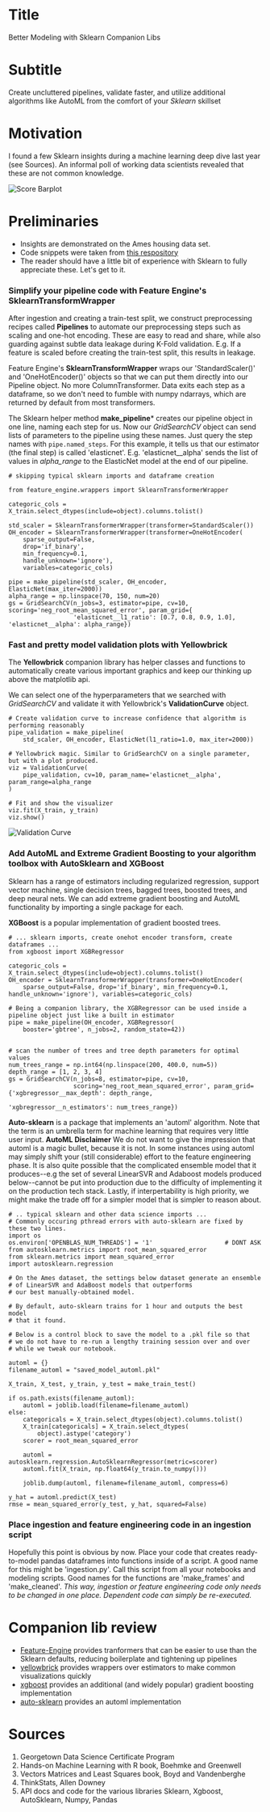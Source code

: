 # Title
Better Modeling with Sklearn Companion Libs
# Subtitle
Create uncluttered pipelines, validate faster, and utilize additional algorithms like AutoML from the comfort of your *Sklearn* skillset

# Motivation
I found a few Sklearn insights during a machine learning deep dive last year (see Sources). An informal poll of working data scientists revealed that these are not common knowledge. 

![Score Barplot](./figures/score_barplot.png)

# Preliminaries
* Insights are demonstrated on the Ames housing data set.
* Code snippets were taken from [this respository](https://github.com/blakeb211/ames-housing)
* The reader should have a little bit of experience with Sklearn to fully appreciate these. 
Let's get to it.

### Simplify your pipeline code with Feature Engine's **SklearnTransformWrapper**

After ingestion and creating a train-test split, we construct preprocessing recipes called **Pipelines** to automate our preprocessing steps such as scaling and one-hot encoding. These are easy to read and share, while also guarding against subtle data leakage during K-Fold validation. E.g. If a feature is scaled before creating the train-test split, this results in leakage.

Feature Engine's **SklearnTransformWrapper** wraps our 'StandardScaler()' and 'OneHotEncoder()' objects so that we can put them directly into our Pipeline object. No more ColumnTransformer. Data exits each step as a dataframe, so we don't need to fumble with numpy ndarrays, which are returned by default from most transformers.

The Sklearn helper method **make_pipeline*** creates our pipeline object in one line, naming each step for us. Now our *GridSearchCV* object can send lists of parameters to the pipeline using these names. Just query the step names with `pipe.named_steps`. For this example, it tells us that our estimator (the final step) is called 'elasticnet'. E.g. 'elasticnet__alpha' sends the list of values in *alpha_range* to the ElasticNet model at the end of our pipeline.

```
# skipping typical sklearn imports and dataframe creation 

from feature_engine.wrappers import SklearnTransformerWrapper

categoric_cols = X_train.select_dtypes(include=object).columns.tolist()

std_scaler = SklearnTransformerWrapper(transformer=StandardScaler())
OH_encoder = SklearnTransformerWrapper(transformer=OneHotEncoder(
    sparse_output=False, 
    drop='if_binary', 
    min_frequency=0.1, 
    handle_unknown='ignore'), 
    variables=categoric_cols)

pipe = make_pipeline(std_scaler, OH_encoder, ElasticNet(max_iter=2000))
alpha_range = np.linspace(70, 150, num=20)
gs = GridSearchCV(n_jobs=3, estimator=pipe, cv=10, scoring='neg_root_mean_squared_error', param_grid={
                  'elasticnet__l1_ratio': [0.7, 0.8, 0.9, 1.0], 'elasticnet__alpha': alpha_range})
```

### Fast and pretty model validation plots with Yellowbrick

The **Yellowbrick** companion library has helper classes and functions to automatically create various important graphics and keep our thinking up above the matplotlib api.

We can select one of the hyperparameters that we searched with *GridSearchCV* and validate it with Yellowbrick's **ValidationCurve** object. 

```
# Create validation curve to increase confidence that algorithm is performing reasonably
pipe_validation = make_pipeline(
    std_scaler, OH_encoder, ElasticNet(l1_ratio=1.0, max_iter=2000))

# Yellowbrick magic. Similar to GridSearchCV on a single parameter, but with a plot produced.
viz = ValidationCurve(
    pipe_validation, cv=10, param_name='elasticnet__alpha', param_range=alpha_range
)

# Fit and show the visualizer
viz.fit(X_train, y_train)
viz.show()
```

![Validation Curve](./figures/elasticnet_validation_curve.png)


### Add AutoML and Extreme Gradient Boosting to your algorithm toolbox with AutoSklearn and XGBoost
Sklearn has a range of estimators including regularized regression, support vector machine, single decision trees, bagged trees, boosted trees, and deep neural nets. We can add extreme gradient boosting and AutoML functionality by importing a single package for each.

**XGBoost** is a popular implementation of gradient boosted trees.

```
# ... sklearn imports, create onehot encoder transform, create dataframes ...
from xgboost import XGBRegressor

categoric_cols = X_train.select_dtypes(include=object).columns.tolist()
OH_encoder = SklearnTransformerWrapper(transformer=OneHotEncoder(
    sparse_output=False, drop='if_binary', min_frequency=0.1, handle_unknown='ignore'), variables=categoric_cols)

# Being a companion library, the XGBRegressor can be used inside a pipeline object just like a built in estimator
pipe = make_pipeline(OH_encoder, XGBRegressor(
    booster='gbtree', n_jobs=2, random_state=42))


# scan the number of trees and tree depth parameters for optimal values
num_trees_range = np.int64(np.linspace(200, 400.0, num=5))
depth_range = [1, 2, 3, 4]
gs = GridSearchCV(n_jobs=8, estimator=pipe, cv=10,
                  scoring='neg_root_mean_squared_error', param_grid={'xgbregressor__max_depth': depth_range,
                                                                     'xgbregressor__n_estimators': num_trees_range})
```

**Auto-sklearn** is a package that implements an 'automl' algorithm. Note that the term is an umbrella term for machine learning that requires very little user input. **AutoML Disclaimer** We do not want to give the impression that automl is a magic bullet, because it is not. In some instances using automl may simply shift your (still considerable) effort to the feature engineering phase. It is also quite possible that the complicated ensemble model that it produces--e.g the set of several LinearSVR and Adaboost models produced below--cannot be put into production due to the difficulty of implementing it on the production tech stack. Lastly, if interpertability is high priority, we might make the trade off for a simpler model that is simpler to reason about.

```
# .. typical sklearn and other data science imports ... 
# Commonly occuring pthread errors with auto-sklearn are fixed by these two lines.
import os
os.environ['OPENBLAS_NUM_THREADS'] = '1'                    # DONT ASK 
from autosklearn.metrics import root_mean_squared_error
from sklearn.metrics import mean_squared_error
import autosklearn.regression

# On the Ames dataset, the settings below dataset generate an ensemble 
# of LinearSVR and AdaBoost models that outperforms 
# our best manually-obtained model.

# By default, auto-sklearn trains for 1 hour and outputs the best model
# that it found.

# Below is a control block to save the model to a .pkl file so that 
# we do not have to re-run a lengthy training session over and over
# while we tweak our notebook.

automl = {}
filename_automl = "saved_model_automl.pkl"

X_train, X_test, y_train, y_test = make_train_test()

if os.path.exists(filename_automl):
    automl = joblib.load(filename=filename_automl)
else:
    categoricals = X_train.select_dtypes(object).columns.tolist()
    X_train[categoricals] = X_train.select_dtypes(
        object).astype('category')
    scorer = root_mean_squared_error

    automl = autosklearn.regression.AutoSklearnRegressor(metric=scorer)
    automl.fit(X_train, np.float64(y_train.to_numpy()))

    joblib.dump(automl, filename=filename_automl, compress=6)

y_hat = automl.predict(X_test)
rmse = mean_squared_error(y_test, y_hat, squared=False)
```

### Place ingestion and feature engineering code in an ingestion script  
Hopefully this point is obvious by now. Place your code that creates ready-to-model pandas dataframes into functions inside of a script. A good name for this might be 'ingestion.py'. Call this script from all your notebooks and modeling scripts. Good names for the functions are 'make_frames' and 'make_cleaned'. *This way, ingestion or feature engineering code only needs to be changed in one place. Dependent code can simply be re-executed.* 

# Companion lib review
* [Feature-Engine](https://github.com/feature-engine/feature_engine) provides tranformers that can be easier to use than 
the Sklearn defaults, reducing boilerplate and tightening up pipelines
* [yellowbrick](https://github.com/DistrictDataLabs/yellowbrick) provides wrappers over estimators to make common 
visualizations quickly
* [xgboost](https://github.com/dmlc/xgboost) provides an additional (and widely popular) gradient boosting implementation
* [auto-sklearn](https://github.com/automl/auto-sklearn) provides an automl implementation

# Sources 
1. Georgetown Data Science Certificate Program
1. Hands-on Machine Learning with R book, Boehmke and Greenwell
1. Vectors Matrices and Least Squares book, Boyd and Vandenberghe
1. ThinkStats, Allen Downey
1. API docs and code for the various libraries Sklearn, Xgboost, AutoSklearn, Numpy, Pandas
